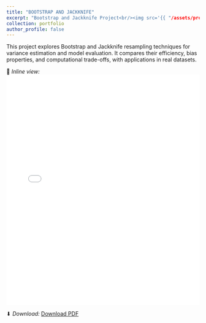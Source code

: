 ```yaml
---
title: "BOOTSTRAP AND JACKKNIFE"
excerpt: "Bootstrap and Jackknife Project<br/><img src='{{ "/assets/projects/bootstrap-jackknife/Bootstrap-Jackknife.png" | relative_url }}'>"
collection: portfolio
author_profile: false
---
```


This project explores Bootstrap and Jackknife resampling techniques for variance estimation and model evaluation. It compares their efficiency, bias properties, and computational trade-offs, with applications in real datasets.

📄 *Inline view:*
<embed src='{{ "/assets/projects/bootstrap-jackknife/Bootstrap-Jackknife.pdf" | relative_url }}' type="application/pdf" width="100%" height="600px" />

⬇ *Download:*
<a href='{{ "/assets/projects/bootstrap-jackknife/Bootstrap-Jackknife.pdf" | relative_url }}' download target="_blank" rel="noopener">Download PDF</a>